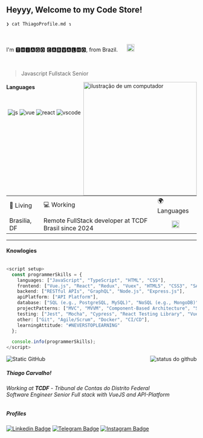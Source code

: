 ## Heyyy, Welcome to my Code Store!
~~~bash
❯ cat ThiagoProfile.md ↴
~~~
<br>

I'm 🆃🅷🅸🅰🅶🅾 🅲🅰🆁🆅🅰🅻🅷🅾, from Brazil. <img src="https://cdn.countryflags.com/thumbs/brazil/flag-round-250.png" height="20px" width="20px" style="margin-left: 20px;" alt="Brasil"/>

<br>

> Javascript Fullstack Senior

<img src="https://raw.githubusercontent.com/MicaelliMedeiros/micaellimedeiros/master/image/computer-illustration.png" alt="ilustração de um computador" min-width="300px" max-width="300px" width="300px" align="right">

#### Languages
<br>
<p align="center">
  <img src="https://github.com/Quadrified/Quadrified/blob/master/assets/svg/dev/languages/js.svg" alt="js">    
  <img src="https://github.com/Quadrified/Quadrified/blob/master/assets/svg/dev/frameworks/vue.svg" alt="vue">    
  <img src="https://github.com/Quadrified/Quadrified/blob/master/assets/svg/dev/frameworks/react.svg" alt="react">   
  <img src="https://github.com/Quadrified/Quadrified/blob/master/assets/svg/dev/tools/visualstudio_code.svg" alt="vscode">
</p>

<br>

<html>
  <body>
    <table>
      <tr>
        <td>📍 Living</td>
        <td>💻 Working</td>
        <td>🌍 Languages</td>
      </tr>
      <tr>
        <td>Brasilia, DF</td>
	<td>Remote FullStack developer at TCDF Brasil since 2024</td>
	<td align="center"><img src="https://cdn.countryflags.com/thumbs/brazil/flag-round-250.png" height="20px" width="20px" alt="Brasil"/></td>
      </tr>
    </table>
  </body>
</html>

---

#### Knowlogies

~~~ts

<script setup>
  const programmerSkills = {
    languages: ["JavaScript", "TypeScript", "HTML", "CSS"],
    frontend: ["Vue.js", "React", "Redux", "Vuex", "HTML5", "CSS3", "SASS/LESS"],
    backend: ["RESTful APIs", "GraphQL", "Node.js", "Express.js"],
    apiPlatform: ["API Platform"],
    database: ["SQL (e.g., PostgreSQL, MySQL)", "NoSQL (e.g., MongoDB)"],
    projectPatterns: ["MVC", "MVVM", "Component-Based Architecture", "SOLID Principles"],
    testing: ["Jest", "Mocha", "Cypress", "React Testing Library", "Vue Test Utils"],
    other: ["Git", "Agile/Scrum", "Docker", "CI/CD"],
    learningAttitude: "#NEVERSTOPLEARNING"
  };

  console.info(programmerSkills);
</script>
~~~


<img align='right' src="https://github-readme-stats.vercel.app/api?username=thiagobjcarvalho-cw&show_icons=true&title_color=783c00&text_color=af552e&icon_color=783c00&bg_color=f8efd4&cache_seconds=2300" alt="status do github">

<img src="https://img.shields.io/static/v1?label=Overview&message=thiagobjcarvalho-cw&color=f8efd4&style=for-the-badge&logo=GitHub" alt="Static GitHub">

##### Thiago Carvalho!
###### Working at <strong>TCDF</strong> - *Tribunal de Contas do Distrito Federal*<br/> Software Engineer Senior Full stack with *VueJS* and *API-Platform*

##### Profiles
[![Linkedin Badge](https://img.shields.io/badge/-LinkedIn-blue?style=flat-square&logo=Linkedin&logoColor=white&link=https://www.linkedin.com/in/thiagobjcarvalho/)](https://www.linkedin.com/in/thiagobjcarvalho/)  [![Telegram Badge](https://img.shields.io/badge/-Telegram-blue?style=flat-square&logo=Telegram&logoColor=white&link=https://www.telegram.com/thiagobjcarvalho/)](https://www.telegram.com/thiagobjcarvalho/)   [![Instagram Badge](https://img.shields.io/badge/-Instagram-blue?style=flat-square&logo=Instagram&logoColor=white&link=https://www.instagram.com/thiago_dcarvalho/)](https://www.instagram.com/thiago_dcarvalho/) 
